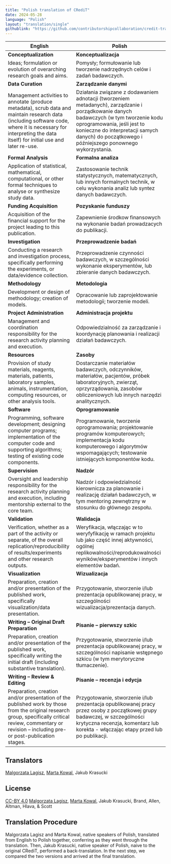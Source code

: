 ```yaml
---
title: "Polish translation of CRediT"
date: 2024-05-28
language: "Polish"
layout: "translation/single"
githublink: "https://github.com/contributorshipcollaboration/credit-translation/blob/main/translations/credit_translation_pl.json"
---
```


| English | Polish |
| --- | --- |
| **Conceptualization** | **Konceptualizacja** |
| Ideas; formulation or evolution of overarching research goals and aims. | Pomysły; formułowanie lub tworzenie nadrzędnych celów i zadań badawczych. |
| **Data Curation** | **Zarządzanie danymi** |
| Management activities to annotate (produce metadata), scrub data and maintain research data (including software code, where it is necessary for interpreting the data itself) for initial use and later re-use. | Działania związane z dodawaniem adnotacji (tworzeniem metadanych), zarządzanie i porządkowanie danych badawczych (w tym tworzenie kodu oprogramowania, jeśli jest to konieczne do interpretacji samych danych) do początkowego i późniejszego ponownego wykorzystania. |
| **Formal Analysis** | **Formalna analiza** |
| Application of statistical, mathematical, computational, or other formal techniques to analyse or synthesize study data. | Zastosowanie technik statystycznych, matematycznych, lub innych formalnych technik, w celu wykonania analiz lub syntez danych badawczych. |
| **Funding Acquisition** | **Pozyskanie funduszy** |
| Acquisition of the financial support for the project leading to this publication. | Zapewnienie środkow finansowych na wykonanie badań prowadzacych do publikacji. |
| **Investigation** | **Przeprowadzenie badań** |
| Conducting a research and investigation process, specifically performing the experiments, or data/evidence collection. | Przeprowadzenie czynności badawczych, w szczególności wykonanie eksperymentów, lub zbieranie danych badawczych. |
| **Methodology** | **Metodologia** |
| Development or design of methodology; creation of models. | Opracowanie lub zaprojektowanie metodologii; tworzenie modeli. |
| **Project Administration** | **Administracja projektu** |
| Management and coordination responsibility for the research activity planning and execution. | Odpowiedzialność za zarządzanie i koordynację planowania i realizacji działań badawczych. |
| **Resources** | **Zasoby** |
| Provision of study materials, reagents, materials, patients, laboratory samples, animals, instrumentation, computing resources, or other analysis tools. | Dostarczanie materiałów badawczych, odczynników, materiałów, pacjentów, próbek laboratoryjnych, zwierząt, oprzyrządowania, zasobów obliczeniowych lub innych narzędzi analitycznych. |
| **Software** | **Oprogramowanie** |
| Programming, software development; designing computer programs; implementation of the computer code and supporting algorithms; testing of existing code components. | Programowanie, tworzenie oprogramowania; projektowanie programów komputerowych; implementacja kodu komputerowego i algorytmów wspomagających; testowanie istniejących komponentów kodu. |
| **Supervision** | **Nadzór** |
| Oversight and leadership responsibility for the research activity planning and execution, including mentorship external to the core team. | Nadzór i odpowiedzialność kierownicza za planowanie i realizację działań badawczych, w tym mentoring zewnętrzny w stosunku do głównego zespołu. |
| **Validation** | **Walidacja** |
| Verification, whether as a part of the activity or separate, of the overall replication/reproducibility of results/experiments and other research outputs. | Weryfikacja, włączając w to weryfyfikację w ramach projektu lub jako część innej aktywności, ogólnej replikowalności/reprodukowalności wyników/eksperymentów i innych elementów badań. |
| **Visualization** | **Wizualizacja** |
| Preparation, creation and/or presentation of the published work, specifically visualization/data presentation. | Przygotowanie, stworzenie i/lub prezentacja opublikowanej pracy, w szczególności wizualizacja/prezentacja danych. |
| **Writing – Original Draft Preparation** | **Pisanie – pierwszy szkic** |
| Preparation, creation and/or presentation of the published work, specifically writing the initial draft (including substantive translation). | Przygotowanie, stworzenie i/lub prezentacja opublikowanej pracy, w szczególności napisanie wstępnego szkicu (w tym merytoryczne tłumaczenie). |
| **Writing – Review & Editing** | **Pisanie – recenzja i edycja** |
| Preparation, creation and/or presentation of the published work by those from the original research group, specifically critical review, commentary or revision – including pre- or post-publication stages. | Przygotowanie, stworzenie i/lub prezentacja opublikowanej pracy przez osoby z początkowej grupy badawczej, w szczególności krytyczna recenzja, komentarz lub korekta - włączając etapy przed lub po publikacji. |

## Translators

[Malgorzata  Lagisz](https://orcid.org/https://orcid.org/0000-0002-3993-6127), [Marta  Kowal](https://orcid.org/https://orcid.org/0000-0001-9050-1471), Jakub  Krasucki


## License

[CC-BY 4.0](https://creativecommons.org/licenses/by/4.0/) [Malgorzata  Lagisz](https://orcid.org/https://orcid.org/0000-0002-3993-6127), [Marta  Kowal](https://orcid.org/https://orcid.org/0000-0001-9050-1471), Jakub  Krasucki, Brand, Allen, Altman, Hlava, & Scott
## Translation Procedure

Malgorzata Lagisz and Marta Kowal, native speakers of Polish, translated from English to Polish together, conferring as they went through the translation. Then, Jakub Krasucki, native speaker of Polish, naive to the original CRediT, performed a back-translation. In the next step, we compared the two versions and arrived at the final translation.

